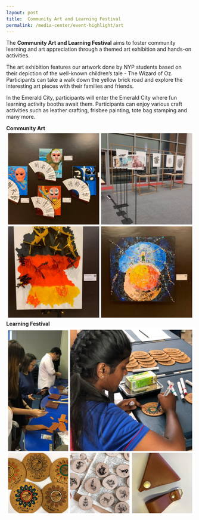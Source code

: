 ```yaml
---
layout: post
title:  Community Art and Learning Festival
permalink: /media-center/event-highlight/art
---
```


The **Community Art and Learning Festival** aims to foster community learning and art appreciation through a themed art exhibition and hands-on activities. 

The art exhibition features our artwork done by NYP students based on their depiction of the well-known children’s tale - The Wizard of Oz. Participants can take a walk down the yellow brick road and explore the interesting art pieces with their families and friends. 

In the Emerald City, participants will enter the Emerald City where fun learning activity booths await them.  Participants can enjoy various craft activities such as leather crafting, frisbee painting, tote bag stamping and many more.

**Community Art**
![](/images/inCollage_20191103_135827741.jpg) 
**Learning Festival**
![](/images/learning_festival_1.jpg)


